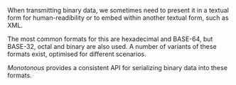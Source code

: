 When transmitting binary data, we sometimes need to present it in a
textual form for human-readibility or to embed within another textual form, such
as XML.

The most common formats for this are hexadecimal and BASE-64, but BASE-32, octal
and binary are also used. A number of variants of these formats exist, optimised
for different scenarios.

_Monotonous_ provides a consistent API for serializing binary data into these
formats.
